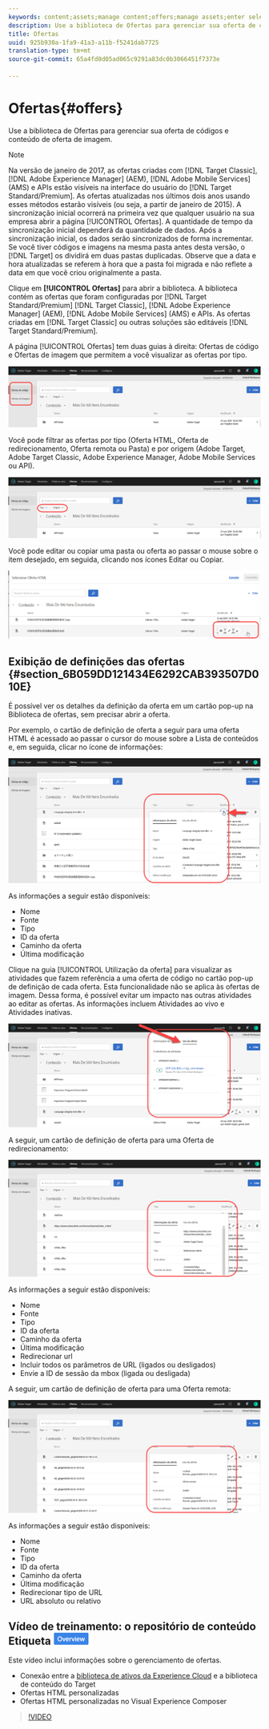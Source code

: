 ```yaml
---
keywords: content;assets;manage content;offers;manage assets;enter selection mode;selection mode
description: Use a biblioteca de Ofertas para gerenciar sua oferta de códigos e conteúdo de oferta de imagem.
title: Ofertas
uuid: 925b930a-1fa9-41a3-a11b-f5241dab7725
translation-type: tm+mt
source-git-commit: 65a4fd0d05ad065c9291a83dc0b3066451f7373e

---
```



# Ofertas{#offers}

Use a biblioteca de Ofertas para gerenciar sua oferta de códigos e conteúdo de oferta de imagem.

>[!NOTE]
>
>Na versão de janeiro de 2017, as ofertas criadas com [!DNL Target Classic], [!DNL Adobe Experience Manager] (AEM), [!DNL Adobe Mobile Services] (AMS) e APIs estão visíveis na interface do usuário do [!DNL Target Standard/Premium]. As ofertas atualizadas nos últimos dois anos usando esses métodos estarão visíveis (ou seja, a partir de janeiro de 2015). A sincronização inicial ocorrerá na primeira vez que qualquer usuário na sua empresa abrir a página [!UICONTROL Ofertas]. A quantidade de tempo da sincronização inicial dependerá da quantidade de dados. Após a sincronização inicial, os dados serão sincronizados de forma incrementar. Se você tiver códigos e imagens na mesma pasta antes desta versão, o [!DNL Target] os dividirá em duas pastas duplicadas. Observe que a data e hora atualizadas se referem à hora que a pasta foi migrada e não reflete a data em que você criou originalmente a pasta.

Clique em **[!UICONTROL Ofertas]** para abrir a biblioteca. A biblioteca contém as ofertas que foram configuradas por [!DNL Target Standard/Premium] [!DNL Target Classic], [!DNL Adobe Experience Manager] (AEM), [!DNL Adobe Mobile Services] (AMS) e APIs. As ofertas criadas em [!DNL Target Classic] ou outras soluções são editáveis [!DNL Target Standard/Premium].

A página [!UICONTROL Ofertas] tem duas guias à direita: Ofertas de código e Ofertas de imagem que permitem a você visualizar as ofertas por tipo.

![](assets/offers_page.png)

Você pode filtrar as ofertas por tipo (Oferta HTML, Oferta de redirecionamento, Oferta remota ou Pasta) e por origem (Adobe Target, Adobe Target Classic, Adobe Experience Manager, Adobe Mobile Services ou API).

![](assets/offers_filter.png)

Você pode editar ou copiar uma pasta ou oferta ao passar o mouse sobre o item desejado, em seguida, clicando nos ícones Editar ou Copiar.

![](assets/offer-picker-large.png)

## Exibição de definições das ofertas  {#section_6B059DD121434E6292CAB393507D010E}

É possível ver os detalhes da definição da oferta em um cartão pop-up na Biblioteca de ofertas, sem precisar abrir a oferta.

Por exemplo, o cartão de definição de oferta a seguir para uma oferta HTML é acessado ao passar o cursor do mouse sobre a Lista de conteúdos e, em seguida, clicar no ícone de informações:

![](assets/offer-card-html.png)

As informações a seguir estão disponíveis:

* Nome
* Fonte
* Tipo
* ID da oferta
* Caminho da oferta
* Última modificação

Clique na guia [!UICONTROL Utilização da oferta] para visualizar as atividades que fazem referência a uma oferta de código no cartão pop-up de definição de cada oferta. Esta funcionalidade não se aplica às ofertas de imagem. Dessa forma, é possível evitar um impacto nas outras atividades ao editar as ofertas. As informações incluem Atividades ao vivo e Atividades inativas.

![](assets/offer-card-usage.png)

A seguir, um cartão de definição de oferta para uma Oferta de redirecionamento:

![](assets/offer-card-redirect.png)

As informações a seguir estão disponíveis:

* Nome
* Fonte
* Tipo
* ID da oferta
* Caminho da oferta
* Última modificação
* Redirecionar url
* Incluir todos os parâmetros de URL (ligados ou desligados)
* Envie a ID de sessão da mbox (ligada ou desligada)

A seguir, um cartão de definição de oferta para uma Oferta remota:

![](assets/offer-card-remote.png)

As informações a seguir estão disponíveis:

* Nome
* Fonte
* Tipo
* ID da oferta
* Caminho da oferta
* Última modificação
* Redirecionar tipo de URL
* URL absoluto ou relativo

## Vídeo de treinamento: o repositório de conteúdo Etiqueta ![Visão geral](/help/assets/overview.png)

Este vídeo inclui informações sobre o gerenciamento de ofertas.

* Conexão entre a [biblioteca de ativos da Experience Cloud](https://docs.adobe.com/content/help/en/core-services/interface/assets/creative-cloud.html) e a biblioteca de conteúdo do Target
* Ofertas HTML personalizadas
* Ofertas HTML personalizadas no Visual Experience Composer

>[!VIDEO](https://video.tv.adobe.com/v/17387)
